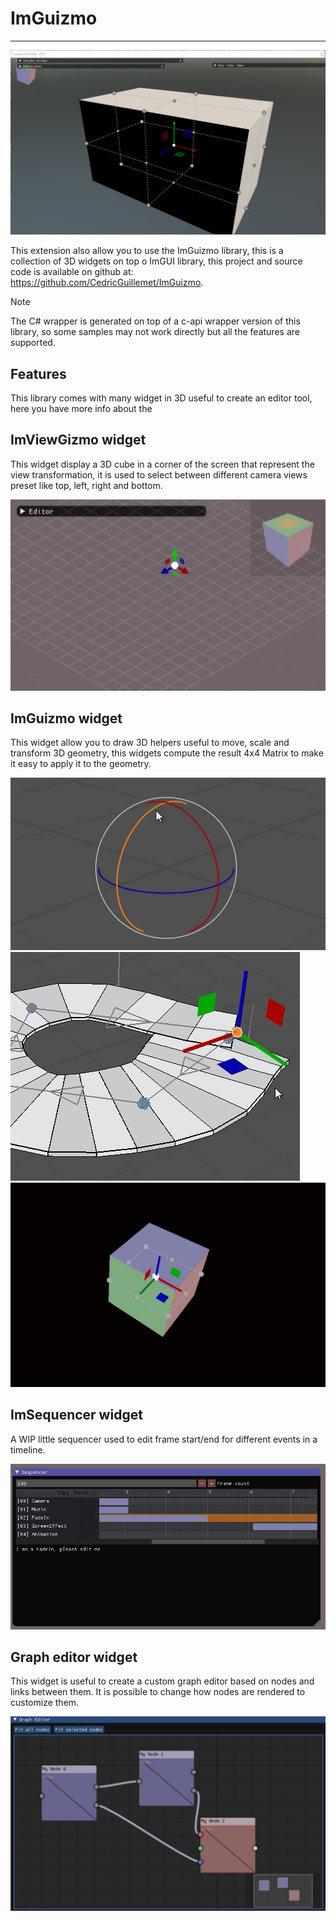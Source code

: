 # ImGuizmo
---

![ImGuizmo](images/ImGuizmo.png)

This extension also allow you to use the ImGuizmo library, this is a collection of 3D widgets on top o ImGUI library, this project and source code is available on github at: https://github.com/CedricGuillemet/ImGuizmo.

> [!NOTE]
> The C# wrapper is generated on top of a c-api wrapper version of this library, so some samples may not work directly but all the features are supported.

## Features

This library comes with many widget in 3D useful to create an editor tool, here you have more info about the 

## ImViewGizmo widget

This widget display a 3D cube in a corner of the screen that represent the view transformation, it is used to select between different camera views preset like top, left, right and bottom.

![ImGuizmo](images/ImGuizmo_ImViewGizmo.gif)

## ImGuizmo widget

This widget allow you to draw 3D helpers useful to move, scale and transform 3D geometry, this widgets compute the result 4x4 Matrix to make it easy to apply it to the geometry.

![ImGuizmo](images/ImGuizmo_1.gif)
![ImGuizmo](images/ImGuizmo_2.gif)
![ImGuizmo](images/ImGuizmo_3.gif)

## ImSequencer widget

A WIP little sequencer used to edit frame start/end for different events in a timeline.

![ImGuizmo](images/ImGuizmo_ImSequencer.png)

## Graph editor widget

This widget is useful to create a custom graph editor based on nodes and links between them. It is possible to change how nodes are rendered to customize them.

![ImGuizmo](images/ImGuizmo_GraphEditor.jpg)
